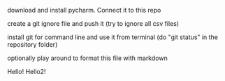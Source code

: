 download and install pycharm. Connect it to this repo

create a git ignore file and push it (try to ignore all csv files)

install git for command line and use it from terminal (do "git status" in the repository folder)

optionally play around to format this file with markdown

Hello!
Hello2!
